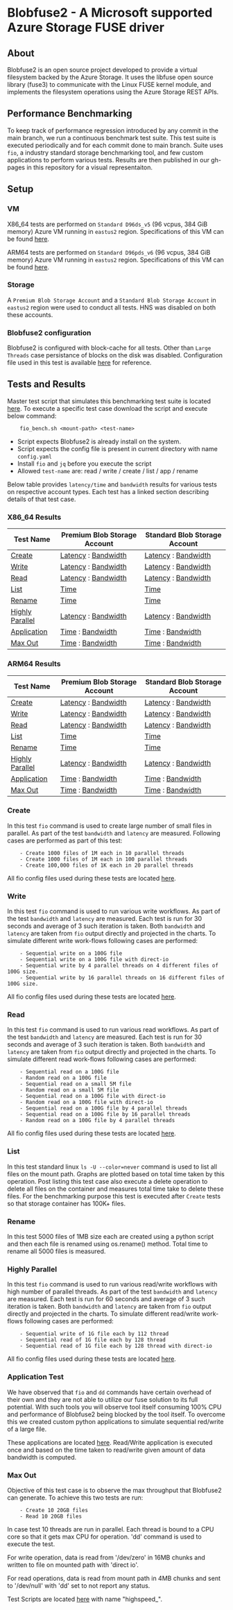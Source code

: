 # Blobfuse2 - A Microsoft supported Azure Storage FUSE driver
## About
Blobfuse2 is an open source project developed to provide a virtual filesystem backed by the Azure Storage. It uses the libfuse open source library (fuse3) to communicate with the Linux FUSE kernel module, and implements the filesystem operations using the Azure Storage REST APIs.

## Performance Benchmarking
To keep track of performance regression introduced by any commit in the main branch, we run a continuous benchmark test suite. This test suite is executed periodically and for each commit done to main branch. Suite uses `fio`, a industry standard storage benchmarking tool, and few custom applications to perform various tests. Results are then published in our gh-pages in this repository for a visual representaiton.

## Setup
### VM
X86_64 tests are performed on `Standard D96ds_v5` (96 vcpus, 384 GiB memory) Azure VM running in `eastus2` region. Specifications of this VM can be found [here](https://learn.microsoft.com/en-us/azure/virtual-machines/sizes/general-purpose/ddv5-series?tabs=sizebasic#sizes-in-series).


ARM64 tests are performed on `Standard D96pds_v6` (96 vcpus, 384 GiB memory) Azure VM running in `eastus2` region. Specifications of this VM can be found [here](https://learn.microsoft.com/en-us/azure/virtual-machines/sizes/general-purpose/dpdsv6-series?tabs=sizebasic#sizes-in-series).

### Storage
A `Premium Blob Storage Account` and a `Standard Blob Storage Account` in `eastus2` region were used to conduct all tests. HNS was disabled on both these accounts.

### Blobfuse2 configuration
Blobfuse2 is configured with block-cache for all tests. Other than `Large Threads` case persistance of blocks on the disk was disabled. Configuration file used in this test is available [here](https://github.com/Azure/azure-storage-fuse/blob/main/testdata/config/azure_block_bench.yaml) for reference.


## Tests and Results
Master test script that simulates this benchmarking test suite is located [here](https://github.com/Azure/azure-storage-fuse/tree/main/perf_testing/scripts/fio_bench.sh). To execute a specific test case download the script and execute below command:
```
    fio_bench.sh <mount-path> <test-name>
```
- Script expects Blobfuse2 is already install on the system.
- Script expects the config file is present in current directory with name `config.yaml`
- Install `fio` and `jq` before you execute the script
- Allowed `test-name` are: read / write / create / list / app / rename

Below table provides `latency/time` and `bandwidth` results for various tests on respective account types. Each test has a linked section describing details of that test case.

### X86_64 Results

| Test Name | Premium Blob Storage Account | Standard Blob Storage Account | 
| ----------- | -------------- | ----------- |
| [Create](https://azure.github.io/azure-storage-fuse/#create)    |  [Latency](https://azure.github.io/azure-storage-fuse/X86/premium/latency/create/) : [Bandwidth](https://azure.github.io/azure-storage-fuse/X86/premium/bandwidth/create/)  |  [Latency](https://azure.github.io/azure-storage-fuse/X86/standard/latency/create/) : [Bandwidth](https://azure.github.io/azure-storage-fuse/X86/standard/bandwidth/create/) |
| [Write](https://azure.github.io/azure-storage-fuse/#write)     |  [Latency](https://azure.github.io/azure-storage-fuse/X86/premium/latency/write/) : [Bandwidth](https://azure.github.io/azure-storage-fuse/X86/premium/bandwidth/write/)   | [Latency](https://azure.github.io/azure-storage-fuse/X86/standard/latency/write/) : [Bandwidth](https://azure.github.io/azure-storage-fuse/X86/standard/bandwidth/write/) | 
| [Read](https://azure.github.io/azure-storage-fuse/#read)     |  [Latency](https://azure.github.io/azure-storage-fuse/X86/premium/latency/read/) : [Bandwidth](https://azure.github.io/azure-storage-fuse/X86/premium/bandwidth/read/)    |  [Latency](https://azure.github.io/azure-storage-fuse/X86/standard/latency/read/) : [Bandwidth](https://azure.github.io/azure-storage-fuse/X86/standard/bandwidth/read/) | 
| [List](https://azure.github.io/azure-storage-fuse/#list)      |  [Time](https://azure.github.io/azure-storage-fuse/X86/premium/time/list/)         |  [Time](https://azure.github.io/azure-storage-fuse/X86/standard/time/list/)    | 
| [Rename](https://azure.github.io/azure-storage-fuse/#rename)    |  [Time](https://azure.github.io/azure-storage-fuse/X86/premium/time/rename/)       |  [Time](https://azure.github.io/azure-storage-fuse/X86/standard/time/rename/)   | 
| [Highly Parallel](https://azure.github.io/azure-storage-fuse/#highly-parallel) |  [Latency](https://azure.github.io/azure-storage-fuse/X86/premium/latency/highlyparallel/) : [Bandwidth](https://azure.github.io/azure-storage-fuse/X86/premium/bandwidth/highlyparallel/)  | [Latency](https://azure.github.io/azure-storage-fuse/X86/standard/latency/highlyparallel/) : [Bandwidth](https://azure.github.io/azure-storage-fuse/X86/standard/bandwidth/highlyparallel/) | 
| [Application](https://azure.github.io/azure-storage-fuse/#application-test)       |  [Time](https://azure.github.io/azure-storage-fuse/X86/premium/time/app/) : [Bandwidth](https://azure.github.io/azure-storage-fuse/X86/premium/bandwidth/app/) |  [Time](https://azure.github.io/azure-storage-fuse/X86/standard/time/app/) : [Bandwidth](https://azure.github.io/azure-storage-fuse/X86/standard/bandwidth/app/) |
| [Max Out](https://azure.github.io/azure-storage-fuse/#max-out)       |  [Time](https://azure.github.io/azure-storage-fuse/X86/premium/time/highapp/) : [Bandwidth](https://azure.github.io/azure-storage-fuse/X86/premium/bandwidth/highapp/) |  [Time](https://azure.github.io/azure-storage-fuse/X86/standard/time/highapp/) : [Bandwidth](https://azure.github.io/azure-storage-fuse/X86/standard/bandwidth/highapp/) |  


### ARM64 Results

| Test Name | Premium Blob Storage Account | Standard Blob Storage Account | 
| ----------- | -------------- | ----------- |
| [Create](https://azure.github.io/azure-storage-fuse/#create)    |  [Latency](https://azure.github.io/azure-storage-fuse/ARM/premium/latency/create/) : [Bandwidth](https://azure.github.io/azure-storage-fuse/ARM/premium/bandwidth/create/)  |  [Latency](https://azure.github.io/azure-storage-fuse/ARM/standard/latency/create/) : [Bandwidth](https://azure.github.io/azure-storage-fuse/ARM/standard/bandwidth/create/) |
| [Write](https://azure.github.io/azure-storage-fuse/#write)     |  [Latency](https://azure.github.io/azure-storage-fuse/ARM/premium/latency/write/) : [Bandwidth](https://azure.github.io/azure-storage-fuse/ARM/premium/bandwidth/write/)   | [Latency](https://azure.github.io/azure-storage-fuse/ARM/standard/latency/write/) : [Bandwidth](https://azure.github.io/azure-storage-fuse/ARM/standard/bandwidth/write/) | 
| [Read](https://azure.github.io/azure-storage-fuse/#read)     |  [Latency](https://azure.github.io/azure-storage-fuse/ARM/premium/latency/read/) : [Bandwidth](https://azure.github.io/azure-storage-fuse/ARM/premium/bandwidth/read/)    |  [Latency](https://azure.github.io/azure-storage-fuse/ARM/standard/latency/read/) : [Bandwidth](https://azure.github.io/azure-storage-fuse/ARM/standard/bandwidth/read/) | 
| [List](https://azure.github.io/azure-storage-fuse/#list)      |  [Time](https://azure.github.io/azure-storage-fuse/ARM/premium/time/list/)         |  [Time](https://azure.github.io/azure-storage-fuse/ARM/standard/time/list/)    | 
| [Rename](https://azure.github.io/azure-storage-fuse/#rename)    |  [Time](https://azure.github.io/azure-storage-fuse/ARM/premium/time/rename/)       |  [Time](https://azure.github.io/azure-storage-fuse/ARM/standard/time/rename/)   | 
| [Highly Parallel](https://azure.github.io/azure-storage-fuse/#highly-parallel) |  [Latency](https://azure.github.io/azure-storage-fuse/ARM/premium/latency/highlyparallel/) : [Bandwidth](https://azure.github.io/azure-storage-fuse/ARM/premium/bandwidth/highlyparallel/)  | [Latency](https://azure.github.io/azure-storage-fuse/ARM/standard/latency/highlyparallel/) : [Bandwidth](https://azure.github.io/azure-storage-fuse/ARM/standard/bandwidth/highlyparallel/) | 
| [Application](https://azure.github.io/azure-storage-fuse/#application-test)       |  [Time](https://azure.github.io/azure-storage-fuse/ARM/premium/time/app/) : [Bandwidth](https://azure.github.io/azure-storage-fuse/ARM/premium/bandwidth/app/) |  [Time](https://azure.github.io/azure-storage-fuse/ARM/standard/time/app/) : [Bandwidth](https://azure.github.io/azure-storage-fuse/ARM/standard/bandwidth/app/) |
| [Max Out](https://azure.github.io/azure-storage-fuse/#max-out)       |  [Time](https://azure.github.io/azure-storage-fuse/ARM/premium/time/highapp/) : [Bandwidth](https://azure.github.io/azure-storage-fuse/ARM/premium/bandwidth/highapp/) |  [Time](https://azure.github.io/azure-storage-fuse/ARM/standard/time/highapp/) : [Bandwidth](https://azure.github.io/azure-storage-fuse/ARM/standard/bandwidth/highapp/) |  


### Create
In this test `fio` command is used to create large number of small files in parallel. As part of the test `bandwidth` and `latency` are measured. Following cases are performed as part of this test:
```
    - Create 1000 files of 1M each in 10 parallel threads
    - Create 1000 files of 1M each in 100 parallel threads
    - Create 100,000 files of 1K each in 20 parallel threads
```
All fio config files used during these tests are located [here](https://github.com/Azure/azure-storage-fuse/tree/main/perf_testing/config/create).

### Write
In this test `fio` command is used to run various write workflows. As part of the test `bandwidth` and `latency` are measured. Each test is run for 30 seconds and average of 3 such iteration is taken. Both `bandwidth` and `latency` are taken from `fio` output directly and projected in the charts. To simulate different write work-flows following cases are performed:
```
    - Sequential write on a 100G file
    - Sequential write on a 100G file with direct-io
    - Sequential write by 4 parallel threads on 4 different files of 100G size.
    - Sequential write by 16 parallel threads on 16 different files of 100G size.
```
All fio config files used during these tests are located [here](https://github.com/Azure/azure-storage-fuse/tree/main/perf_testing/config/write).

### Read
In this test `fio` command is used to run various read workflows. As part of the test `bandwidth` and `latency` are measured. Each test is run for 30 seconds and average of 3 such iteration is taken. Both `bandwidth` and `latency` are taken from `fio` output directly and projected in the charts. To simulate different read work-flows following cases are performed:
```
    - Sequential read on a 100G file
    - Random read on a 100G file
    - Sequential read on a small 5M file
    - Random read on a small 5M file
    - Sequential read on a 100G file with direct-io
    - Random read on a 100G file with direct-io
    - Sequential read on a 100G file by 4 parallel threads
    - Sequential read on a 100G file by 16 parallel threads
    - Random read on a 100G file by 4 parallel threads
```
All fio config files used during these tests are located [here](https://github.com/Azure/azure-storage-fuse/tree/main/perf_testing/config/read).

### List
In this test standard linux `ls -U --color=never` command is used to list all files on the mount path. Graphs are plotted based on total time taken by this operation. Post listing this test case also execute a delete operation to delete all files on the container and measures total time take to delete these files.
For the benchmarking purpose this test is executed after `Create` tests so that storage container has 100K+ files.

### Rename
In this test 5000 files of 1MB size each are created using a python script and then each file is renamed using os.rename() method. Total time to rename all 5000 files is measured. 

### Highly Parallel
In this test `fio` command is used to run various read/write workflows with high number of parallel threads. As part of the test `bandwidth` and `latency` are measured. Each test is run for 60 seconds and average of 3 such iteration is taken. Both `bandwidth` and `latency` are taken from `fio` output directly and projected in the charts. To simulate different read/write work-flows following cases are performed:
```
    - Sequential write of 1G file each by 112 thread
    - Sequential read of 1G file each by 128 thread
    - Sequential read of 1G file each by 128 thread with direct-io
```
All fio config files used during these tests are located [here](https://github.com/Azure/azure-storage-fuse/tree/main/perf_testing/config/high_threads).

### Application Test
We have observed that `fio` and `dd` commands have certain overhead of their own and they are not able to utilize our fuse solution to its full potential. With such tools you will observe tool itself consuming 100% CPU and performance of Blobfuse2 being blocked by the tool itself. To overcome this we created custom python applications to simulate sequential red/write of a large file. 

These applications are located [here](https://github.com/Azure/azure-storage-fuse/tree/main/perf_testing/scripts). 
Read/Write application is executed once and based on the time taken to read/write given amount of data bandwidth is computed. 

### Max Out
Objective of this test case is to observe the max throughput that Blobfuse2 can generate. To achieve this two tests are run:
```
    - Create 10 20GB files
    - Read 10 20GB files
```

In case test 10 threads are run in parallel. Each thread is bound to a CPU core so that it gets max CPU for operation. 'dd' command is used to execute the test.

For write operation, data is read from '/dev/zero' in 16MB chunks and written to file on mounted path with 'direct io'. 

For read operations, data is read from mount path in 4MB chunks and sent to '/dev/null' with 'dd' set to not report any status. 

Test Scripts are located [here](https://github.com/Azure/azure-storage-fuse/tree/main/perf_testing/scripts/) with name "highspeed_".
